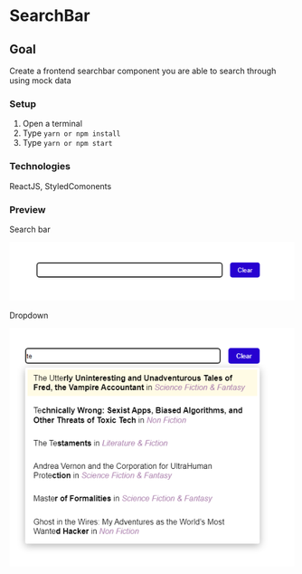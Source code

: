 # SearchBar

## Goal

Create a frontend searchbar component you are able to search through using mock data

### Setup

1. Open a terminal
2. Type `yarn or npm install`
3. Type `yarn or npm start`

### Technologies

ReactJS, StyledComonents

### Preview

Search bar

<img src="preview\Searchbar.png" />

Dropdown

<img src="preview\dropdown.png" />
